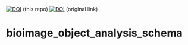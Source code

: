 [![DOI](https://zenodo.org/badge/629135528.svg)](https://zenodo.org/badge/latestdoi/629135528) (this repo)
[![DOI](https://zenodo.org/badge/DOI/10.5281/zenodo.7654937.svg)](https://doi.org/10.5281/zenodo.7654937) (original link)

# bioimage_object_analysis_schema
